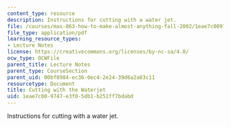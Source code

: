 ```yaml
---
content_type: resource
description: Instructions for cutting with a water jet.
file: /courses/mas-863-how-to-make-almost-anything-fall-2002/1eae7c009747e3f05db1b251ff7bdabd_cuttingwiththewaterget.pdf
file_type: application/pdf
learning_resource_types:
- Lecture Notes
license: https://creativecommons.org/licenses/by-nc-sa/4.0/
ocw_type: OCWFile
parent_title: Lecture Notes
parent_type: CourseSection
parent_uid: 00bf8984-ec36-0ec4-2e24-39d6a2a83c11
resourcetype: Document
title: Cutting with the Waterjet
uid: 1eae7c00-9747-e3f0-5db1-b251ff7bdabd
---
```

Instructions for cutting with a water jet.
